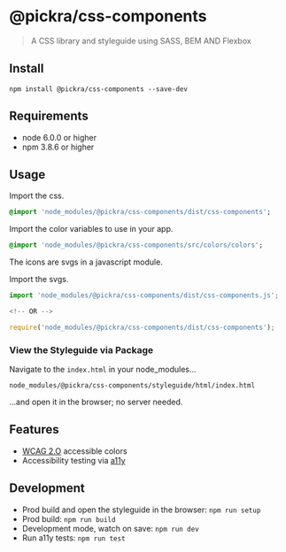 # @pickra/css-components

> A CSS library and styleguide using SASS, BEM AND Flexbox

## Install

```console
npm install @pickra/css-components --save-dev
```

## Requirements

- node 6.0.0 or higher
- npm 3.8.6 or higher

## Usage

Import the css.
```sass
@import 'node_modules/@pickra/css-components/dist/css-components';
```

Import the color variables to use in your app.
```sass
@import 'node_modules/@pickra/css-components/src/colors/colors';
```

The icons are svgs in a javascript module.

Import the svgs.
```javascript
import 'node_modules/@pickra/css-components/dist/css-components.js';

<!-- OR -->

require('node_modules/@pickra/css-components/dist/css-components');
```

### View the Styleguide via Package

Navigate to the `index.html` in your node_modules...
```
node_modules/@pickra/css-components/styleguide/html/index.html
```
...and open it in the browser; no server needed.

## Features
- [WCAG 2.O](https://www.w3.org/TR/UNDERSTANDING-WCAG20/visual-audio-contrast-contrast.html) accessible colors
- Accessibility testing via [a11y](https://github.com/addyosmani/a11y)

## Development
- Prod build and open the styleguide in the browser: `npm run setup`
- Prod build: `npm run build`
- Development mode, watch on save: `npm run dev`
- Run a11y tests: `npm run test`
